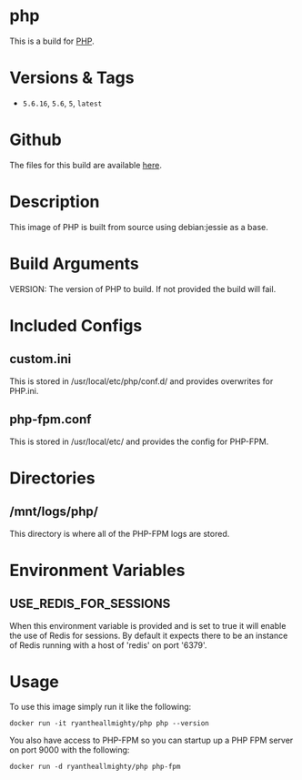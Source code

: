# php
This is a build for [PHP](http://php.net/).

# Versions & Tags
- `5.6.16`, `5.6`, `5`, `latest`

# Github
The files for this build are available [here](https://github.com/RyanTheAllmighty/Dockerfiles/tree/master/php).

# Description
This image of PHP is built from source using debian:jessie as a base.

# Build Arguments
VERSION: The version of PHP to build. If not provided the build will fail.

# Included Configs
## custom.ini
This is stored in /usr/local/etc/php/conf.d/ and provides overwrites for PHP.ini.

## php-fpm.conf
This is stored in /usr/local/etc/ and provides the config for PHP-FPM.

# Directories
## /mnt/logs/php/
This directory is where all of the PHP-FPM logs are stored.

# Environment Variables
## USE_REDIS_FOR_SESSIONS
When this environment variable is provided and is set to true it will enable the use of Redis for sessions. By default it expects there to be an instance of Redis running with a host of 'redis' on
port '6379'.

# Usage
To use this image simply run it like the following:

```
docker run -it ryantheallmighty/php php --version
```

You also have access to PHP-FPM so you can startup up a PHP FPM server on port 9000 with the following:

```
docker run -d ryantheallmighty/php php-fpm
```